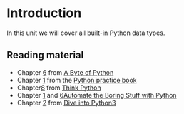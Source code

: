 # Introduction

In this unit we will cover all built-in Python data types.

## Reading material

* Chapter [6](http://python.swaroopch.com/basics.html) from [A Byte of Python](http://python.swaroopch.com/basics.html)
* Chapter [1](http://anandology.com/python-practice-book/getting-started.html) from the [Python practice book](http://anandology.com/python-practice-book/index.html)
* Chapter[8](http://greenteapress.com/thinkpython/html/thinkpython009.html) from [Think Python](http://greenteapress.com/thinkpython/html/index.html)
* Chapter [1](https://automatetheboringstuff.com/chapter1/) and [6](https://automatetheboringstuff.com/chapter6/)[Automate the Boring Stuff with Python](https://automatetheboringstuff.com/chapter6/)
* Chapter [2](http://getpython3.com/diveintopython3/native-datatypes.html) from [Dive into Python3](http://getpython3.com/diveintopython3/native-datatypes.html)
